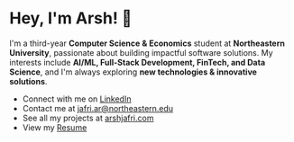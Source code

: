 # Hey, I'm Arsh! 👋

I'm a third-year **Computer Science & Economics** student at **Northeastern University**, passionate about building impactful software solutions. My interests include **AI/ML, Full-Stack Development, FinTech, and Data Science**, and I'm always exploring **new technologies & innovative solutions**.

- Connect with me on [LinkedIn](https://www.linkedin.com/in/arshjafri/)
- Contact me at [jafri.ar@northeastern.edu](mailto:jafri.ar@northeastern.edu)
- See all my projects at [arshjafri.com](https://arshjafri.com)
- View my [Resume](https://arshjafri.com/static/media/ArshJafri-Resume.e1392d88af4049a66486.pdf)
